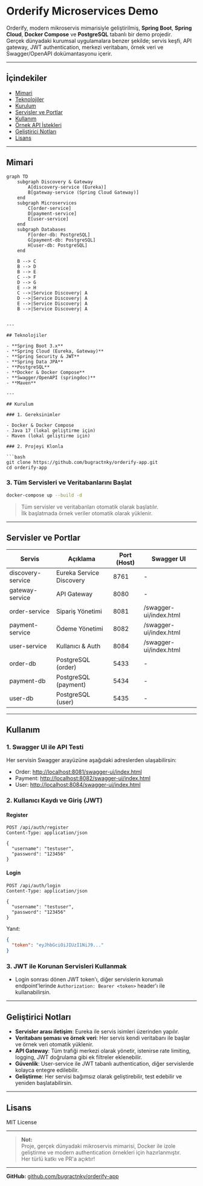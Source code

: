 # Orderify Microservices Demo

Orderify, modern mikroservis mimarisiyle geliştirilmiş, **Spring Boot**, **Spring Cloud**, **Docker Compose** ve **PostgreSQL** tabanlı bir demo projedir.  
Gerçek dünyadaki kurumsal uygulamalara benzer şekilde; servis keşfi, API gateway, JWT authentication, merkezi veritabanı, örnek veri ve Swagger/OpenAPI dokümantasyonu içerir.

---

## İçindekiler

- [Mimari](#mimari)
- [Teknolojiler](#teknolojiler)
- [Kurulum](#kurulum)
- [Servisler ve Portlar](#servisler-ve-portlar)
- [Kullanım](#kullanım)
- [Örnek API İstekleri](#örnek-api-istekleri)
- [Geliştirici Notları](#geliştirici-notları)
- [Lisans](#lisans)

---

## Mimari

```mermaid
graph TD
    subgraph Discovery & Gateway
        A[discovery-service (Eureka)]
        B[gateway-service (Spring Cloud Gateway)]
    end
    subgraph Microservices
        C[order-service]
        D[payment-service]
        E[user-service]
    end
    subgraph Databases
        F[order-db: PostgreSQL]
        G[payment-db: PostgreSQL]
        H[user-db: PostgreSQL]
    end

    B --> C
    B --> D
    B --> E
    C --> F
    D --> G
    E --> H
    C -->|Service Discovery| A
    D -->|Service Discovery| A
    E -->|Service Discovery| A
    B -->|Service Discovery| A


---

## Teknolojiler

- **Spring Boot 3.x**
- **Spring Cloud (Eureka, Gateway)**
- **Spring Security & JWT**
- **Spring Data JPA**
- **PostgreSQL**
- **Docker & Docker Compose**
- **Swagger/OpenAPI (springdoc)**
- **Maven**

---

## Kurulum

### 1. Gereksinimler

- Docker & Docker Compose
- Java 17 (lokal geliştirme için)
- Maven (lokal geliştirme için)

### 2. Projeyi Klonla

```bash
git clone https://github.com/bugractnky/orderify-app.git
cd orderify-app
```

### 3. Tüm Servisleri ve Veritabanlarını Başlat

```bash
docker-compose up --build -d
```

> Tüm servisler ve veritabanları otomatik olarak başlatılır.  
> İlk başlatmada örnek veriler otomatik olarak yüklenir.

---

## Servisler ve Portlar

| Servis              | Açıklama                | Port (Host) | Swagger UI                        |
|---------------------|-------------------------|-------------|-----------------------------------|
| discovery-service   | Eureka Service Discovery| 8761        | -                                 |
| gateway-service     | API Gateway             | 8080        | -                                 |
| order-service       | Sipariş Yönetimi        | 8081        | /swagger-ui/index.html            |
| payment-service     | Ödeme Yönetimi          | 8082        | /swagger-ui/index.html            |
| user-service        | Kullanıcı & Auth        | 8084        | /swagger-ui/index.html            |
| order-db            | PostgreSQL (order)      | 5433        | -                                 |
| payment-db          | PostgreSQL (payment)    | 5434        | -                                 |
| user-db             | PostgreSQL (user)       | 5435        | -                                 |

---

## Kullanım

### 1. **Swagger UI ile API Testi**

Her servisin Swagger arayüzüne aşağıdaki adreslerden ulaşabilirsin:

- Order:   [http://localhost:8081/swagger-ui/index.html](http://localhost:8081/swagger-ui/index.html)
- Payment: [http://localhost:8082/swagger-ui/index.html](http://localhost:8082/swagger-ui/index.html)
- User:    [http://localhost:8084/swagger-ui/index.html](http://localhost:8084/swagger-ui/index.html)

### 2. **Kullanıcı Kaydı ve Giriş (JWT)**

#### Register

```http
POST /api/auth/register
Content-Type: application/json

{
  "username": "testuser",
  "password": "123456"
}
```

#### Login

```http
POST /api/auth/login
Content-Type: application/json

{
  "username": "testuser",
  "password": "123456"
}
```

Yanıt:
```json
{
  "token": "eyJhbGciOiJIUzI1NiJ9..."
}
```

### 3. **JWT ile Korunan Servisleri Kullanmak**

- Login sonrası dönen JWT token'ı, diğer servislerin korumalı endpoint'lerinde `Authorization: Bearer <token>` header'ı ile kullanabilirsin.

---

## Geliştirici Notları

- **Servisler arası iletişim**: Eureka ile servis isimleri üzerinden yapılır.
- **Veritabanı şeması ve örnek veri**: Her servis kendi veritabanı ile başlar ve örnek veri otomatik yüklenir.
- **API Gateway**: Tüm trafiği merkezi olarak yönetir, istenirse rate limiting, logging, JWT doğrulama gibi ek filtreler eklenebilir.
- **Güvenlik**: User-service ile JWT tabanlı authentication, diğer servislerde kolayca entegre edilebilir.
- **Geliştirme**: Her servisi bağımsız olarak geliştirebilir, test edebilir ve yeniden başlatabilirsin.

---

## Lisans

MIT License

---

> **Not:**  
> Proje, gerçek dünyadaki mikroservis mimarisi, Docker ile izole geliştirme ve modern authentication örnekleri için hazırlanmıştır.  
> Her türlü katkı ve PR'a açıktır!

---

**GitHub:** [github.com/bugractnky/orderify-app](https://github.com/bugractnky/orderify-app) 

